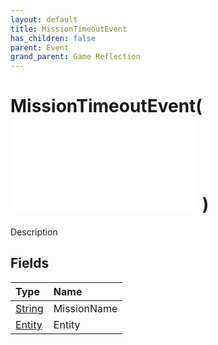 ```yaml
---
layout: default
title: MissionTimeoutEvent
has_children: false
parent: Event
grand_parent: Game Reflection
---
```

# MissionTimeoutEvent( ![ EntityEventBase ](/game-reflection/events/entity_event_base.md) )
Description 

## Fields
| Type | Name |
|:-------------|:--------------|
| [String](/game-reflection/components/string.md) | MissionName |
| [Entity](/game-reflection/classes/entity.md) | Entity |
